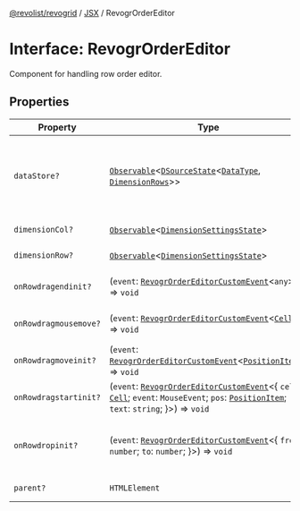 [@revolist/revogrid](README.md) / [JSX](Namespace.JSX.md) / RevogrOrderEditor

# Interface: RevogrOrderEditor

Component for handling row order editor.

## Properties

| Property | Type | Description | Defined in |
| ------ | ------ | ------ | ------ |
| `dataStore?` | [`Observable`](TypeAlias.Observable.md)\<[`DSourceState`](TypeAlias.DSourceState.md)\<[`DataType`](TypeAlias.DataType.md), [`DimensionRows`](TypeAlias.DimensionRows.md)\>\> | Static stores, not expected to change during component lifetime | [src/components.d.ts:1807](https://github.com/revolist/revogrid/blob/41a50f3812b438de1179c5db15e284c71422e9de/src/components.d.ts#L1807) |
| `dimensionCol?` | [`Observable`](TypeAlias.Observable.md)\<[`DimensionSettingsState`](Interface.DimensionSettingsState.md)\> | Dimension settings X | [src/components.d.ts:1811](https://github.com/revolist/revogrid/blob/41a50f3812b438de1179c5db15e284c71422e9de/src/components.d.ts#L1811) |
| `dimensionRow?` | [`Observable`](TypeAlias.Observable.md)\<[`DimensionSettingsState`](Interface.DimensionSettingsState.md)\> | Dimension settings Y | [src/components.d.ts:1815](https://github.com/revolist/revogrid/blob/41a50f3812b438de1179c5db15e284c71422e9de/src/components.d.ts#L1815) |
| `onRowdragendinit?` | (`event`: [`RevogrOrderEditorCustomEvent`](Interface.RevogrOrderEditorCustomEvent.md)\<`any`\>) => `void` | Row drag ended started | [src/components.d.ts:1819](https://github.com/revolist/revogrid/blob/41a50f3812b438de1179c5db15e284c71422e9de/src/components.d.ts#L1819) |
| `onRowdragmousemove?` | (`event`: [`RevogrOrderEditorCustomEvent`](Interface.RevogrOrderEditorCustomEvent.md)\<[`Cell`](Interface.Cell.md)\>) => `void` | Row mouse move started | [src/components.d.ts:1823](https://github.com/revolist/revogrid/blob/41a50f3812b438de1179c5db15e284c71422e9de/src/components.d.ts#L1823) |
| `onRowdragmoveinit?` | (`event`: [`RevogrOrderEditorCustomEvent`](Interface.RevogrOrderEditorCustomEvent.md)\<[`PositionItem`](Interface.PositionItem.md)\>) => `void` | Row move started | [src/components.d.ts:1827](https://github.com/revolist/revogrid/blob/41a50f3812b438de1179c5db15e284c71422e9de/src/components.d.ts#L1827) |
| `onRowdragstartinit?` | (`event`: [`RevogrOrderEditorCustomEvent`](Interface.RevogrOrderEditorCustomEvent.md)\<\{ `cell`: [`Cell`](Interface.Cell.md); `event`: `MouseEvent`; `pos`: [`PositionItem`](Interface.PositionItem.md); `text`: `string`; \}\>) => `void` | Row drag started | [src/components.d.ts:1831](https://github.com/revolist/revogrid/blob/41a50f3812b438de1179c5db15e284c71422e9de/src/components.d.ts#L1831) |
| `onRowdropinit?` | (`event`: [`RevogrOrderEditorCustomEvent`](Interface.RevogrOrderEditorCustomEvent.md)\<\{ `from`: `number`; `to`: `number`; \}\>) => `void` | Row dragged, new range ready to be applied | [src/components.d.ts:1840](https://github.com/revolist/revogrid/blob/41a50f3812b438de1179c5db15e284c71422e9de/src/components.d.ts#L1840) |
| `parent?` | `HTMLElement` | Parent element | [src/components.d.ts:1847](https://github.com/revolist/revogrid/blob/41a50f3812b438de1179c5db15e284c71422e9de/src/components.d.ts#L1847) |
